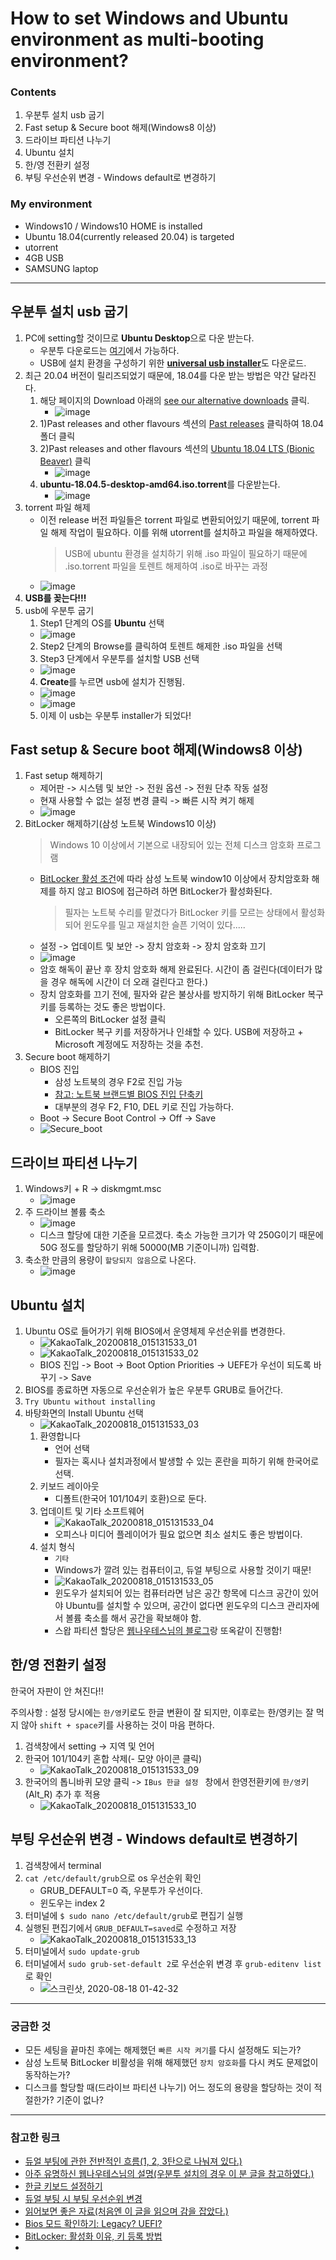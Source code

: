 # How to set Windows and Ubuntu environment as multi-booting environment?
### Contents
1. 우분투 설치 usb 굽기
2. Fast setup & Secure boot 해제(Windows8 이상)
3. 드라이브 파티션 나누기
4. Ubuntu 설치
5. 한/영 전환키 설정
6. 부팅 우선순위 변경 - Windows default로 변경하기

### My environment
* Windows10 / Windows10 HOME is installed
* Ubuntu 18.04(currently released 20.04) is targeted
* utorrent
* 4GB USB
* SAMSUNG laptop

***

## 우분투 설치 usb 굽기
1. PC에 setting할 것이므로 **Ubuntu Desktop**으로 다운 받는다. 
    - 우분투 다운로드는 [여기](https://ubuntu.com/download/desktop)에서 가능하다. 
    - USB에 설치 환경을 구성하기 위한 [**universal usb installer**](https://www.pendrivelinux.com/universal-usb-installer-easy-as-1-2-3)도 다운로드.
2. 최근 20.04 버전이 릴리즈되었기 때문에, 18.04를 다운 받는 방법은 약간 달라진다.
    1. 해당 페이지의 Download 아래의 [see our alternative downloads](https://ubuntu.com/download/alternative-downloads) 클릭.
        - ![image](https://user-images.githubusercontent.com/53554014/90409401-0fc5ad80-e0e4-11ea-82b1-8ba9dde83700.png)
    2. 1)Past releases and other flavours 섹션의 [Past releases](https://releases.ubuntu.com/?_ga=2.162526526.345466745.1597690015-733567875.1592144113) 클릭하여 18.04 폴더 클릭
    2. 2)Past releases and other flavours 섹션의 [Ubuntu 18.04 LTS (Bionic Beaver)](https://releases.ubuntu.com/18.04.5/?_ga=2.166214332.345466745.1597690015-733567875.1592144113) 클릭
        - ![image](https://user-images.githubusercontent.com/53554014/90409370-063c4580-e0e4-11ea-9914-0e5f8a5ca748.png)
    3. **ubuntu-18.04.5-desktop-amd64.iso.torrent**를 다운받는다.
        - ![image](https://user-images.githubusercontent.com/53554014/90433241-84114880-e106-11ea-8409-750879048e76.png)
3. torrent 파일 해제
    - 이전 release 버전 파일들은 torrent 파일로 변환되어있기 때문에, torrent 파일 해제 작업이 필요하다. 이를 위해 utorrent를 설치하고 파일을 해제하였다.
        > USB에 ubuntu 환경을 설치하기 위해 .iso 파일이 필요하기 때문에 .iso.torrent 파일을 토렌트 해제하여 .iso로 바꾸는 과정
    - ![image](https://user-images.githubusercontent.com/53554014/90409245-e442c300-e0e3-11ea-9234-34bc83c9ecfc.png)
4. **USB를 꽂는다!!!**
5. usb에 우분투 굽기
    1. Step1 단계의 OS를 **Ubuntu** 선택
    - ![image](https://user-images.githubusercontent.com/53554014/90434206-00585b80-e108-11ea-965c-1152b7ca7874.png)
    2. Step2 단계의 Browse를 클릭하여 토렌트 해제한 .iso 파일을 선택
    3. Step3 단계에서 우분투를 설치할 USB 선택
    - ![image](https://user-images.githubusercontent.com/53554014/90434381-46152400-e108-11ea-8b9c-82e7033dfee2.jpg)
    4. **Create**를 누르면 usb에 설치가 진행됨.
    - ![image](https://user-images.githubusercontent.com/53554014/90409204-d2612000-e0e3-11ea-958c-56d5b22f5294.png)
    - ![image](https://user-images.githubusercontent.com/53554014/90409145-be1d2300-e0e3-11ea-864a-f4203af143f0.png)
    5. 이제 이 usb는 우분투 installer가 되었다!


## Fast setup & Secure boot 해제(Windows8 이상)
1. Fast setup 해제하기
    - 제어판 -> 시스템 및 보안 -> 전원 옵션 -> 전원 단추 작동 설정
    - 현재 사용할 수 없는 설정 변경 클릭 -> 빠른 시작 켜기 해제
    - ![image](https://user-images.githubusercontent.com/53554014/90434897-22061280-e109-11ea-8e24-e712703484e0.png)
2. BitLocker 해제하기(삼성 노트북 Windows10 이상)
    > Windows 10 이상에서 기본으로 내장되어 있는 전체 디스크 암호화 프로그램
    - [BitLocker 활성 조건](https://www.samsungsvc.co.kr/online/diagnosisgoVw.do?domainId=NODE0000033866&node_Id=NODE0000125037&kb_Id=KNOW0000043873&pageNo=1#it_solution001)에 따라 삼성 노트북 window10 이상에서 장치암호화 해제를 하지 않고 BIOS에 접근하려 하면 BitLocker가 활성화된다.
        > 필자는 노트북 수리를 맡겼다가 BitLocker 키를 모르는 상태에서 활성화되어 윈도우를 밀고 재설치한 슬픈 기억이 있다.....
    - 설정 -> 업데이트 및 보안 -> 장치 암호화 -> 장치 암호화 끄기
    - ![image](https://user-images.githubusercontent.com/53554014/90412515-2968f400-e0e8-11ea-8bc1-3046f6cd2263.png)
    - 암호 해독이 끝난 후 장치 암호화 해제 완료된다. 시간이 좀 걸린다(데이터가 많을 경우 해독에 시간이 더 오래 걸린다고 한다.)
    - 장치 암호화를 끄기 전에, 필자와 같은 불상사를 방지하기 위해 BitLocker 복구 키를 등록하는 것도 좋은 방법이다.
        - 오른쪽의 BitLocker 설정 클릭
        - BitLocker 복구 키를 저장하거나 인쇄할 수 있다. USB에 저장하고 + Microsoft 계정에도 저장하는 것을 추천.
3. Secure boot 해제하기
    - BIOS 진입
        - 삼성 노트북의 경우 F2로 진입 가능
        - [참고: 노트북 브랜드별 BIOS 진입 단축키](https://m.blog.naver.com/tmdcjfdl3/221366662549)
        - 대부분의 경우 F2, F10, DEL 키로 진입 가능하다.
    - Boot -> Secure Boot Control -> Off -> Save
    - ![Secure_boot](https://user-images.githubusercontent.com/53554014/90422371-bc5c5b00-e0f5-11ea-954e-dcbe533488ae.jpg)


## 드라이브 파티션 나누기
1. Windows키 + R -> diskmgmt.msc
    - ![image](https://user-images.githubusercontent.com/53554014/90415481-19ebaa00-e0ec-11ea-9f76-ccda49bee51b.png)
2. 주 드라이브 볼륨 축소
    - ![image](https://user-images.githubusercontent.com/53554014/90415893-b31ac080-e0ec-11ea-8991-f4f80f575493.png)
    - 디스크 할당에 대한 기준을 모르겠다. 축소 가능한 크기가 약 250G이기 때문에 50G 정도를 할당하기 위해 50000(MB 기준이니까) 입력함.
3. 축소한 만큼의 용량이 ```할당되지 않음```으로 나온다.
    - ![image](https://user-images.githubusercontent.com/53554014/90416164-14db2a80-e0ed-11ea-9330-6832d0d089f4.png)


## Ubuntu 설치
1. Ubuntu OS로 들어가기 위해 BIOS에서 운영체제 우선순위를 변경한다.
    - ![KakaoTalk_20200818_015131533_01](https://user-images.githubusercontent.com/53554014/90422382-bf574b80-e0f5-11ea-91a1-519f0e529a53.jpg)
    - ![KakaoTalk_20200818_015131533_02](https://user-images.githubusercontent.com/53554014/90422388-c1b9a580-e0f5-11ea-933d-ab44d999015b.jpg)
    - BIOS 진입 -> Boot -> Boot Option Priorities -> UEFE가 우선이 되도록 바꾸기 -> Save
2. BIOS를 종료하면 자동으로 우선순위가 높은 우분투 GRUB로 들어간다.
3. ```Try Ubuntu without installing```
4. 바탕화면의 Install Ubuntu 선택
    - ![KakaoTalk_20200818_015131533_03](https://user-images.githubusercontent.com/53554014/90422398-c54d2c80-e0f5-11ea-83d7-5c93ecdd965a.jpg)
    1. 환영합니다
        - 언어 선택
        - 필자는 혹시나 설치과정에서 발생할 수 있는 혼란을 피하기 위해 한국어로 선택.
    2. 키보드 레이아웃
        - 디폴트(한국어 101/104키 호환)으로 둔다.
    4. 업데이트 및 기타 소프트웨어
        - ![KakaoTalk_20200818_015131533_04](https://user-images.githubusercontent.com/53554014/90422405-c7af8680-e0f5-11ea-8d91-bc57d66a3da0.jpg)
        - 오피스나 미디어 플레이어가 필요 없으면 최소 설치도 좋은 방법이다.
    5. 설치 형식
        - ```기타```
        - Windows가 깔려 있는 컴퓨터이고, 듀얼 부팅으로 사용할 것이기 때문!
        - ![KakaoTalk_20200818_015131533_05](https://user-images.githubusercontent.com/53554014/90422421-cc743a80-e0f5-11ea-85c0-15c1260555b3.jpg)
        - 윈도우가 설치되어 있는 컴퓨터라면 남은 공간 항목에 디스크 공간이 있어야 Ubuntu를 설치할 수 있으며, 공간이 없다면 윈도우의 디스크 관리자에서 볼륨 축소를 해서 공간을 확보해야 함.
        - 스왑 파티션 할당은 [웹나우테스님의 블로그](https://webnautes.tistory.com/1198)랑 또옥같이 진행함!

## 한/영 전환키 설정
한국어 자판이 안 쳐진다!!

주의사항 : 설정 당시에는 `한/영`키로도 한글 변환이 잘 되지만, 이후로는 한/영키는 잘 먹지 않아 `shift + space`키를 사용하는 것이 마음 편하다.

1. 검색창에서 setting -> 지역 및 언어
2. 한국어 101/104키 혼합 삭제(- 모양 아이콘 클릭)
    - ![KakaoTalk_20200818_015131533_09](https://user-images.githubusercontent.com/53554014/90422446-d4cc7580-e0f5-11ea-88b0-ece5317d9679.jpg)
3. 한국어의 톱니바퀴 모양 클릭 -> ```IBus 한글 설정 ``` 창에서 한영전환키에 ```한/영```키(Alt_R) 추가 후 적용
    - ![KakaoTalk_20200818_015131533_10](https://user-images.githubusercontent.com/53554014/90422451-d6963900-e0f5-11ea-82a8-505a86b8b620.jpg)


## 부팅 우선순위 변경 - Windows default로 변경하기
1. 검색창에서 terminal
2. ```cat /etc/default/grub```으로 os 우선순위 확인
    - GRUB_DEFAULT=0 즉, 우분투가 우선이다.
    - 윈도우는 index 2
3. 터미널에 ```$ sudo nano /etc/default/grub```로 편집기 실행
4. 실행된 편집기에서 ```GRUB_DEFAULT=saved```로 수정하고 저장
    - ![KakaoTalk_20200818_015131533_13](https://user-images.githubusercontent.com/53554014/90422468-ddbd4700-e0f5-11ea-8183-34ea1f3ccb5a.jpg)
5. 터미널에서 ```sudo update-grub```
6. 터미널에서 ```sudo grub-set-default 2```로 우선순위 변경 후 ```grub-editenv list```로 확인
    - ![스크린샷, 2020-08-18 01-42-32](https://user-images.githubusercontent.com/53554014/90438161-88416400-e10e-11ea-9bfd-f6c675a5a270.png)

***
### 궁금한 것
* 모든 세팅을 끝마친 후에는 해제했던 `빠른 시작 켜기`를 다시 설정해도 되는가?
* 삼성 노트북 BitLocker 비활성을 위해 해제했던 `장치 암호화`를 다시 켜도 문제없이 동작하는가?
* 디스크를 할당할 때(드라이브 파티션 나누기) 어느 정도의 용량을 할당하는 것이 적절한가? 기준이 없나?

***

### 참고한 링크
* [듀얼 부팅에 관한 전반적인 흐름(1, 2, 3탄으로 나눠져 있다.)](https://palpit.tistory.com/764?category=844463)
* [아주 유명하신 웹나우테스님의 설명(우분투 설치의 경우 이 분 글을 참고하였다.)](https://webnautes.tistory.com/1198)
* [한글 키보드 설정하기](https://webnautes.tistory.com/1199)
* [듀얼 부팅 시 부팅 우선순위 변경](https://webnautes.tistory.com/512)
* [읽어보면 좋은 자료(처음엔 이 글을 읽으며 감을 잡았다.)](https://jimnong.tistory.com/676)
* [Bios 모드 확인하기: Legacy? UEFI?](https://www.tabmode.com/windows10/ueif-bios.html#gsc.tab=0)
* [BitLocker: 활성화 이유, 키 등록 방법](https://www.samsungsvc.co.kr/online/diagnosisgoVw.do?domainId=NODE0000033866&node_Id=NODE0000125037&kb_Id=KNOW0000043873&pageNo=1#it_solution001)
* 